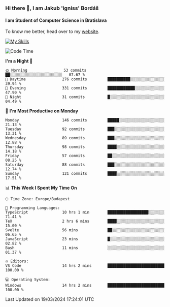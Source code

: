 ### Hi there 👋, I am Jakub 'igniss' Bordáš

#### I am Student of Computer Science in Bratislava
To know me better, head over to my [website](https://bordas.sk).

[![My Skills](https://skillicons.dev/icons?i=js,html,css,figma,svelte,java,kotlin,python,postgresql,typescript,nest,nodejs)](https://bordas.sk)


<!--START_SECTION:waka-->
![Code Time](http://img.shields.io/badge/Code%20Time-1%2C439%20hrs%2024%20mins-blue)

**I'm a Night 🦉** 

```text
🌞 Morning                53 commits          ██░░░░░░░░░░░░░░░░░░░░░░░   07.67 % 
🌆 Daytime                276 commits         ██████████░░░░░░░░░░░░░░░   39.94 % 
🌃 Evening                331 commits         ████████████░░░░░░░░░░░░░   47.90 % 
🌙 Night                  31 commits          █░░░░░░░░░░░░░░░░░░░░░░░░   04.49 % 
```
📅 **I'm Most Productive on Monday** 

```text
Monday                   146 commits         █████░░░░░░░░░░░░░░░░░░░░   21.13 % 
Tuesday                  92 commits          ███░░░░░░░░░░░░░░░░░░░░░░   13.31 % 
Wednesday                89 commits          ███░░░░░░░░░░░░░░░░░░░░░░   12.88 % 
Thursday                 98 commits          ████░░░░░░░░░░░░░░░░░░░░░   14.18 % 
Friday                   57 commits          ██░░░░░░░░░░░░░░░░░░░░░░░   08.25 % 
Saturday                 88 commits          ███░░░░░░░░░░░░░░░░░░░░░░   12.74 % 
Sunday                   121 commits         ████░░░░░░░░░░░░░░░░░░░░░   17.51 % 
```


📊 **This Week I Spent My Time On** 

```text
🕑︎ Time Zone: Europe/Budapest

💬 Programming Languages: 
TypeScript               10 hrs 1 min        ██████████████████░░░░░░░   71.41 % 
TeX                      2 hrs 6 mins        ████░░░░░░░░░░░░░░░░░░░░░   15.00 % 
Svelte                   56 mins             ██░░░░░░░░░░░░░░░░░░░░░░░   06.65 % 
JavaScript               23 mins             █░░░░░░░░░░░░░░░░░░░░░░░░   02.82 % 
Bash                     11 mins             ░░░░░░░░░░░░░░░░░░░░░░░░░   01.37 % 

🔥 Editors: 
VS Code                  14 hrs 2 mins       █████████████████████████   100.00 % 

💻 Operating System: 
Windows                  14 hrs 2 mins       █████████████████████████   100.00 % 
```


 Last Updated on 19/03/2024 17:24:01 UTC
<!--END_SECTION:waka-->
